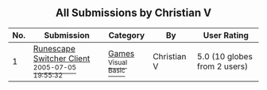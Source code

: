 ﻿<div align="center">

## All Submissions by Christian  V

</div>

No.  | Submission | Category | By   | User Rating
---- | ---------- | -------- | ---- | -----------
1 | [Runescape Switcher Client<br /><sup>2005-07-05 19:55:32</sup>](https://github.com/Planet-Source-Code/christian-v-runescape-switcher-client__1-60972) | [Games<br /><sup>Visual Basic</sup>](../ByCategory/games__1-38.md) | Christian  V | 5.0 (10 globes from 2 users)
